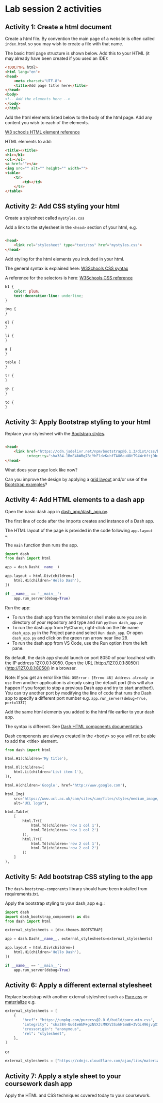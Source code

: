 # Lab session 2 activities

## Activity 1: Create a html document

Create a html file. By convention the main page of a website is often called  `index.html` so you may wish to create a
file with that name.

The basic html page structure is shown below. Add this to your HTML (it may already have been created if you used an
IDE):

```html
<!DOCTYPE html>
<html lang="en">
<head>
    <meta charset="UTF-8">
    <title>Add page title here</title>
</head>
<body>
<!-- Add the elements here -->
</body>
</html>
```

Add the html elements listed below to the body of the html page. Add any content you wish to each of the elements.

[W3 schools HTML element reference](https://www.w3schools.com/tags/default.asp)

HTML elements to add:

```html
<title></title>
<h1></h1>
<ol></ol>
<a href=""></a>
<img src="" alt="" height="" width="">
<table>
    <tr>
        <td></td>
    </tr>
</table>
```

## Activity 2: Add CSS styling your html

Create a stylesheet called `mystyles.css`

Add a link to the stylesheet in the `<head>` section of your html, e.g.

```html

<head>
    <link rel="stylesheet" type="text/css" href="mystyles.css">
</head>
```

Add styling for the html elements you included in your html.

The general syntax is explained here: [W3Schools CSS syntax](https://www.w3schools.com/css/css_syntax.asp)

A reference for the selectors is here: [W3Schools CSS reference](https://www.w3schools.com/cssref/default.asp)

```css
h1 {
    color: plum;
    text-decoration-line: underline;
}

img {
}

ol {
}

li {
}

a {
}

table {
}

tr {
}

th {
}

td {
}
```

## Activity 3: Apply Bootstrap styling to your html

Replace your stylesheet with the [Bootstrap styles](https://getbootstrap.com/docs/5.1/getting-started/introduction/).

```html

<head>
    <link href="https://cdn.jsdelivr.net/npm/bootstrap@5.1.3/dist/css/bootstrap.min.css" rel="stylesheet"
          integrity="sha384-1BmE4kWBq78iYhFldvKuhfTAU6auU8tT94WrHftjDbrCEXSU1oBoqyl2QvZ6jIW3" crossorigin="anonymous">
</head>
```

What does your page look like now?

Can you improve the design by applying a [grid layout](https://getbootstrap.com/docs/5.1/layout/grid/) and/or use of
the [Bootstrap examples](https://getbootstrap.com/docs/5.0/examples/)?

## Activity 4: Add HTML elements to a dash app

Open the basic dash app in [dash_app/dash_app.py](dash_app/dash_app.py).

The first line of code after the imports creates and instance of a Dash app.

The HTML layout of the page is provided in the code following `app.layout =`.

The `main` function then runs the app.

```python
import dash
from dash import html

app = dash.Dash(__name__)

app.layout = html.Div(children=[
    html.H1(children='Hello Dash'),
])

if __name__ == '__main__':
    app.run_server(debug=True)
```

Run the app:

- To run the dash app from the terminal or shell make sure you are in directory of your repository and type and
  run `python dash_app.py`
- To run the dash app from PyCharm, right-click on the file name `dash_app.py` in the Project pane and
  select `Run dash_app`. Or open `dash_app.py` and click on the green run arrow near line 29.
- To run the dash app from VS Code, use the Run option from the left pane.

By default, the dash app should launch on port 8050 of your localhost with the IP address 127.0.0.1:8050. Open the
URL [http://127.0.0.1:8050/](http://127.0.0.1:8050/) in a browser.

Note: If you get an error like this: `OSError: [Errno 48] Address already in use` then another application is already
using the default port (this will also happen if you forget to stop a previous Dash app and try to start another!). You
can try another port by modifying the line of code that runs the Dash app to specify a different port number
e.g. `app.run_server(debug=True, port=1337)`

Add the same html elements you added to the html file earlier to your dash app.

The syntax is different. See [Dash HTML components documentation](https://dash.plotly.com/dash-html-components).

Dash components are always created in the &lt;body&gt; so you will not be able to add the &lt;title&gt; element.

```python
from dash import html

html.H1(children='My title'),

html.Ol(children=[
    html.Li(children='List item 1'),
]),

html.A(children='Google', href='http://www.google.com'),

html.Img(
    src="https://www.ucl.ac.uk/cam/sites/cam/files/styles/medium_image/public/migrated-images/ucl-logo-colours-notext.gif?itok=dQiHrzS8",
    alt="UCL logo"),

html.Table(
    [
        html.Tr([
            html.Td(children='row 1 col 1'),
            html.Td(children='row 1 col 2')
        ]),
        html.Tr([
            html.Td(children='row 2 col 1'),
            html.Td(children='row 2 col 2')
        ])
    ]
),
```

## Activity 5: Add bootstrap CSS styling to the app

The `dash-bootstrap-components` library should have been installed from requirements.txt.

Apply the bootstrap styling to your dash_app e.g.:

```python
import dash
import dash_bootstrap_components as dbc
from dash import html

external_stylesheets = [dbc.themes.BOOTSTRAP]

app = dash.Dash(__name__, external_stylesheets=external_stylesheets)

app.layout = html.Div(children=[
    html.H1(children='Hello Dash'),
])

if __name__ == '__main__':
    app.run_server(debug=True)
```

## Activity 6: Apply a different external stylesheet

Replace bootstrap with another external stylesheet such as [Pure.css](https://purecss.io/start/)
or [materialize](https://materializecss.com/getting-started.html) e.g.

```python
external_stylesheets = [
    {
        "href": "https://unpkg.com/purecss@2.0.6/build/pure-min.css",
        "integrity": "sha384-Uu6IeWbM+gzNVXJcM9XV3SohHtmWE+3VGi496jvgX1jyvDTXfdK+rfZc8C1Aehk5",
        "crossorigin": "anonymous",
        "rel": "stylesheet",
    },
]
```
or
```python
external_stylesheets = ["https://cdnjs.cloudflare.com/ajax/libs/materialize/1.0.0/css/materialize.min.css"]
```

## Activity 7: Apply a style sheet to your coursework dash app

Apply the HTML and CSS techniques covered today to your coursework.
